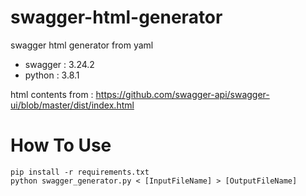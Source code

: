 # swagger-html-generator

swagger html generator from yaml

- swagger : 3.24.2
- python : 3.8.1

html contents from : https://github.com/swagger-api/swagger-ui/blob/master/dist/index.html

# How To Use
````
pip install -r requirements.txt
python swagger_generator.py < [InputFileName] > [OutputFileName]
